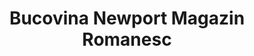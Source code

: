---
title: "Bucovina Newport Magazin Romanesc"
url: /newport/bucovina-newport-magazin-romanesc/
shop: Lebensmittel
---